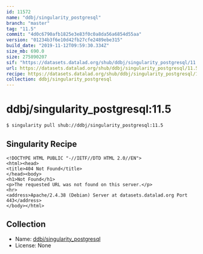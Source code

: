 ```yaml
---
id: 11572
name: "ddbj/singularity_postgresql"
branch: "master"
tag: "11.5"
commit: "4d0c6790afb1825e3e83f0c0a8da56a6854d55aa"
version: "01234b3f6e10d42fb27cfe2489ebe315"
build_date: "2019-11-12T09:59:30.334Z"
size_mb: 690.0
size: 275890207
sif: "https://datasets.datalad.org/shub/ddbj/singularity_postgresql/11.5/2019-11-12-4d0c6790-01234b3f/01234b3f6e10d42fb27cfe2489ebe315.sif"
url: https://datasets.datalad.org/shub/ddbj/singularity_postgresql/11.5/2019-11-12-4d0c6790-01234b3f/
recipe: https://datasets.datalad.org/shub/ddbj/singularity_postgresql/11.5/2019-11-12-4d0c6790-01234b3f/Singularity
collection: ddbj/singularity_postgresql
---
```


# ddbj/singularity_postgresql:11.5

```bash
$ singularity pull shub://ddbj/singularity_postgresql:11.5
```

## Singularity Recipe

```singularity
<!DOCTYPE HTML PUBLIC "-//IETF//DTD HTML 2.0//EN">
<html><head>
<title>404 Not Found</title>
</head><body>
<h1>Not Found</h1>
<p>The requested URL was not found on this server.</p>
<hr>
<address>Apache/2.4.38 (Debian) Server at datasets.datalad.org Port 443</address>
</body></html>
```

## Collection

 - Name: [ddbj/singularity_postgresql](https://github.com/ddbj/singularity_postgresql)
 - License: None

